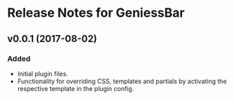 # Release Notes for GeniessBar

## v0.0.1 (2017-08-02)

### Added

- Initial plugin files.
- Functionality for overriding CSS, templates and partials by activating the respective template in the plugin config.